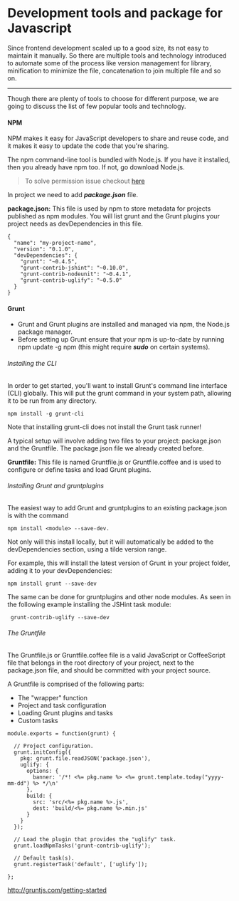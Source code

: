 # Development tools and package for Javascript

Since frontend development scaled up to a good size, its not easy to maintain it manually. So there are multiple tools and technology introduced to automate some of the process like version management for library, minification to minimize the file, concatenation to join multiple file and so on.

----------

Though there are plenty of tools to choose for different purpose, we are going to discuss the list of few popular tools and technology.

#### NPM

NPM makes it easy for JavaScript developers to share and reuse code, and it makes it easy to update the code that you're sharing.

The npm command-line tool is bundled with Node.js. If you have it installed, then you already have npm too. If not, go download Node.js.

> To solve permission issue checkout [here](https://docs.npmjs.com/getting-started/fixing-npm-permissions)

In project we need to add *****package.json***** file.

****package.json:**** This file is used by npm to store metadata for projects published as npm modules. You will list grunt and the Grunt plugins your project needs as devDependencies in this file.

```
{
  "name": "my-project-name",
  "version": "0.1.0",
  "devDependencies": {
    "grunt": "~0.4.5",
    "grunt-contrib-jshint": "~0.10.0",
    "grunt-contrib-nodeunit": "~0.4.1",
    "grunt-contrib-uglify": "~0.5.0"
  }
}
```
#### Grunt     


- Grunt and Grunt plugins are installed and managed via npm, the Node.js package manager.
- Before setting up Grunt ensure that your npm is up-to-date by running npm update -g npm (this might require ***sudo*** on certain systems).

###### Installing the CLI
In order to get started, you'll want to install Grunt's command line interface (CLI) globally. This will put the grunt command in your system path, allowing it to be run from any directory.

```
npm install -g grunt-cli
```

Note that installing grunt-cli does not install the Grunt task runner! 

A typical setup will involve adding two files to your project: package.json and the Gruntfile.
The package.json file we already created before.

****Gruntfile:**** This file is named Gruntfile.js or Gruntfile.coffee and is used to configure or define tasks and load Grunt plugins. 

###### Installing Grunt and gruntplugins

The easiest way to add Grunt and gruntplugins to an existing package.json is with the command 
```
npm install <module> --save-dev. 
```
Not only will this install <module> locally, but it will automatically be added to the devDependencies section, using a tilde version range.

For example, this will install the latest version of Grunt in your project folder, adding it to your devDependencies:
```
npm install grunt --save-dev
```
The same can be done for gruntplugins and other node modules. As seen in the following example installing the JSHint task module:
```
 grunt-contrib-uglify --save-dev
```
###### The Gruntfile
The Gruntfile.js or Gruntfile.coffee file is a valid JavaScript or CoffeeScript file that belongs in the root directory of your project, next to the package.json file, and should be committed with your project source.

A Gruntfile is comprised of the following parts:
- The "wrapper" function
- Project and task configuration
- Loading Grunt plugins and tasks
- Custom tasks

```
module.exports = function(grunt) {

  // Project configuration.
  grunt.initConfig({
    pkg: grunt.file.readJSON('package.json'),
    uglify: {
      options: {
        banner: '/*! <%= pkg.name %> <%= grunt.template.today("yyyy-mm-dd") %> */\n'
      },
      build: {
        src: 'src/<%= pkg.name %>.js',
        dest: 'build/<%= pkg.name %>.min.js'
      }
    }
  });

  // Load the plugin that provides the "uglify" task.
  grunt.loadNpmTasks('grunt-contrib-uglify');

  // Default task(s).
  grunt.registerTask('default', ['uglify']);

};
```
http://gruntjs.com/getting-started
